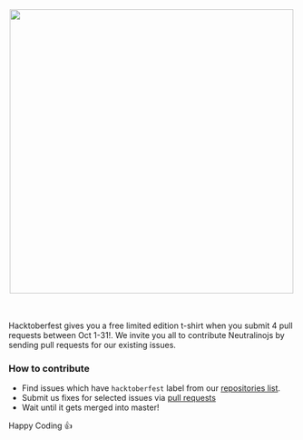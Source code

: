<div align="center">
  <img src="https://hacktoberfest.digitalocean.com/assets/logo-hf19-full-10f3c000cea930c76acc1dedc516ea7118b95353220869a3051848e45ff1d656.svg" width="500">
</div>
<br/>
<br/>

Hacktoberfest gives you a free limited edition t-shirt when you submit 4 pull requests between Oct 1-31!. We invite you all to contribute Neutralinojs by sending pull requests for our existing issues.

### How to contribute

- Find issues which have `hacktoberfest` label from our [repositories list](https://github.com/neutralinojs).
- Submit us fixes for selected issues via [pull requests](https://help.github.com/en/articles/about-pull-requests) 
- Wait until it gets merged into master!

Happy Coding :+1: 
